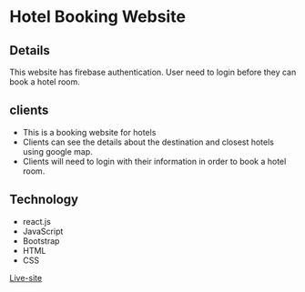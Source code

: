 # Hotel Booking  Website

## Details
This website has firebase authentication. User need to login before they can book a hotel room. 


## clients
- This is a booking website for hotels
- Clients can see the details about the destination and closest hotels using google map. 
- Clients will need to login with their information in order to book a hotel room.





## Technology

- react.js
- JavaScript
- Bootstrap
- HTML
- CSS

[Live-site](travel-guru-shabnam.web.app/)
